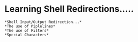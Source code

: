 # Learning Shell Redirections.....
    *Shell Input/Output Redirection...*
    *The use of Piplelines*
    *The use of Filters*
    *Special Characters*
